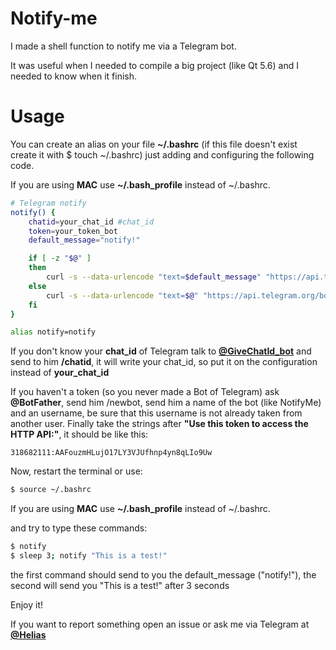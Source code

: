 # Notify-me

I made a shell function to notify me via a Telegram bot.

It was useful when I needed to compile a big project (like Qt 5.6) and I needed to know when it finish.

# Usage

You can create an alias on your file **~/.bashrc** (if this file doesn't exist create it with $ touch ~/.bashrc) just adding and configuring the following code.

If you are using **MAC** use **~/.bash_profile** instead of ~/.bashrc.

```bash
# Telegram notify
notify() {
	chatid=your_chat_id #chat_id
	token=your_token_bot
	default_message="notify!"

	if [ -z "$@" ]
	then
		curl -s --data-urlencode "text=$default_message" "https://api.telegram.org/bot$token/sendMessage?chat_id=$chatid" > /dev/null
	else
		curl -s --data-urlencode "text=$@" "https://api.telegram.org/bot$token/sendMessage?chat_id=$chatid" > /dev/null
	fi
}

alias notify=notify
```

If you don't know your **chat_id** of Telegram talk to [**@GiveChatId_bot**](https://t.me/GiveChatId_bot) and send to him **/chatid**, it will write your chat_id, so put it on the configuration instead of **your_chat_id**

If you haven't a token (so you never made a Bot of Telegram) ask **@BotFather**, send him /newbot, send him a name of the bot (like NotifyMe) and an username, be sure that this username is not already taken from another user. Finally take the strings after **"Use this token to access the HTTP API:"**, it should be like this:

```
318682111:AAFouzmHLujO17LY3VJUfhnp4yn8qLIo9Uw
```

Now, restart the terminal or use:

```bash
$ source ~/.bashrc
```

If you are using **MAC** use **~/.bash_profile** instead of ~/.bashrc.

and try to type these commands:

```bash
$ notify
$ sleep 3; notify "This is a test!"
```

the first command should send to you the default_message ("notify!"), the second will send you "This is a test!" after 3 seconds

Enjoy it!

If you want to report something open an issue or ask me via Telegram at **[@Helias](http://telegram.me/Helias)**
